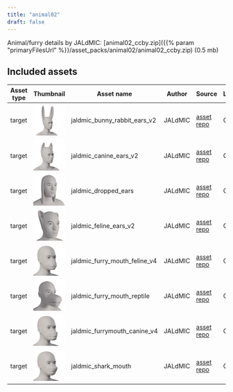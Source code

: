 ```yaml
---
title: "animal02"
draft: false
---
```


Animal/furry details by JALdMIC: [animal02_ccby.zip]({{% param "primaryFilesUrl" %}}/asset_packs/animal02/animal02_ccby.zip) (0.5 mb)


## Included assets

| Asset type | Thumbnail | Asset name | Author | Source | License |
| ---------- | --------- | ---------- | ------ | ------ | ------- |
| target | ![jaldmic_bunny_rabbit_ears_v2.png](jaldmic_bunny_rabbit_ears_v2.png) | jaldmic_bunny_rabbit_ears_v2 | JALdMIC | [asset repo](http://www.makehumancommunity.org/node/2923) | CC-BY |
| target | ![jaldmic_canine_ears_v2.png](jaldmic_canine_ears_v2.png) | jaldmic_canine_ears_v2 | JALdMIC | [asset repo](http://www.makehumancommunity.org/node/2926) | CC-BY |
| target | ![jaldmic_dropped_ears.png](jaldmic_dropped_ears.png) | jaldmic_dropped_ears | JALdMIC | [asset repo](http://www.makehumancommunity.org/node/3127) | CC-BY |
| target | ![jaldmic_feline_ears_v2.png](jaldmic_feline_ears_v2.png) | jaldmic_feline_ears_v2 | JALdMIC | [asset repo](http://www.makehumancommunity.org/node/2928) | CC-BY |
| target | ![jaldmic_furry_mouth_feline_v4.png](jaldmic_furry_mouth_feline_v4.png) | jaldmic_furry_mouth_feline_v4 | JALdMIC | [asset repo](http://www.makehumancommunity.org/node/2929) | CC-BY |
| target | ![jaldmic_furry_mouth_reptile.png](jaldmic_furry_mouth_reptile.png) | jaldmic_furry_mouth_reptile | JALdMIC | [asset repo](http://www.makehumancommunity.org/node/2931) | CC-BY |
| target | ![jaldmic_furrymouth_canine_v4.png](jaldmic_furrymouth_canine_v4.png) | jaldmic_furrymouth_canine_v4 | JALdMIC | [asset repo](http://www.makehumancommunity.org/node/2927) | CC-BY |
| target | ![jaldmic_shark_mouth.png](jaldmic_shark_mouth.png) | jaldmic_shark_mouth | JALdMIC | [asset repo](http://www.makehumancommunity.org/node/3131) | CC-BY |
